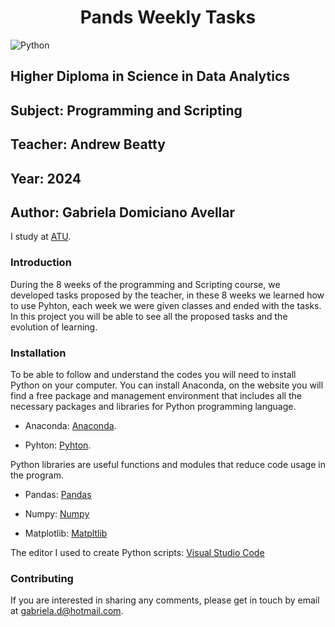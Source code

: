<h1 align="center"> Pands Weekly Tasks </h1>

![Python](https://engenharia360.com/wp-content/uploads/2019/04/python-engenharia360-3-1024x512.png)

## Higher Diploma in Science in Data Analytics
## Subject: Programming and Scripting
## Teacher: Andrew Beatty
## Year: 2024
## Author: Gabriela Domiciano Avellar 

I study at [ATU](https://www.atu.ie).

### Introduction
During the 8 weeks of the programming and Scripting course, we developed tasks proposed by the teacher, in these 8 weeks we learned how to use Pyhton, each week we were given classes and ended with the tasks. In this project you will be able to see all the proposed tasks and the evolution of learning.

### Installation
To be able to follow and understand the codes you will need to install Python on your computer.
You can install Anaconda, on the website you will find a free package and management environment that includes all the necessary packages and libraries for Python programming language.


 - Anaconda: [Anaconda](https://www.anaconda.com).

 - Pyhton: [Pyhton](https://www.python.org).

Python libraries are useful functions and modules that reduce code usage in the program.

- Pandas: [Pandas](https://pandas.pydata.org)

- Numpy: [Numpy](https://numpy.org)

- Matplotlib: [Matpltlib](https://matplotlib.org)

The editor I used to create Python scripts: [Visual Studio Code](https://code.visualstudio.com)

### Contributing
If you are interested in sharing any comments, please get in touch by email at gabriela.d@hotmail.com.


